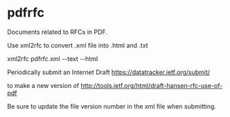 pdfrfc
======

Documents related to RFCs in PDF.

Use xml2rfc to convert .xml file into .html and .txt


 xml2rfc pdfrfc.xml --text --html

Periodically submit an Internet Draft https://datatracker.ietf.org/submit/

to make a new version of http://tools.ietf.org/html/draft-hansen-rfc-use-of-pdf

Be sure to update the file version number in the xml file when submitting.
